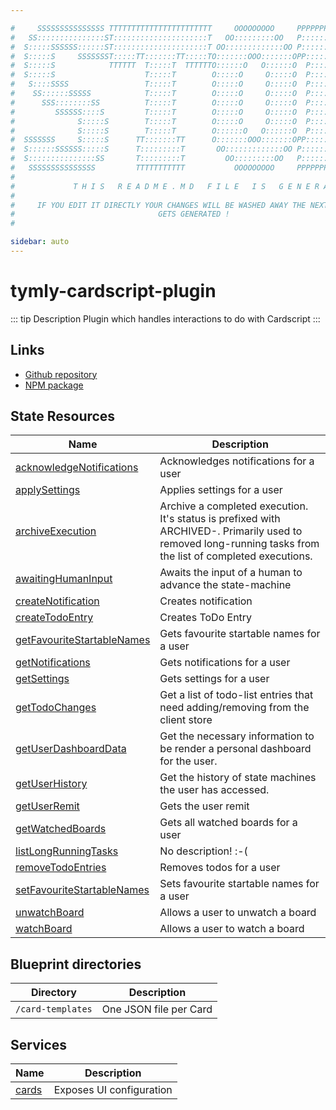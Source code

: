 ```yaml
---

#     SSSSSSSSSSSSSSS TTTTTTTTTTTTTTTTTTTTTTT     OOOOOOOOO     PPPPPPPPPPPPPPPPP    !!!  
#   SS:::::::::::::::ST:::::::::::::::::::::T   OO:::::::::OO   P::::::::::::::::P  !!:!! 
#  S:::::SSSSSS::::::ST:::::::::::::::::::::T OO:::::::::::::OO P::::::PPPPPP:::::P !:::! 
#  S:::::S     SSSSSSST:::::TT:::::::TT:::::TO:::::::OOO:::::::OPP:::::P     P:::::P!:::! 
#  S:::::S            TTTTTT  T:::::T  TTTTTTO::::::O   O::::::O  P::::P     P:::::P!:::! 
#  S:::::S                    T:::::T        O:::::O     O:::::O  P::::P     P:::::P!:::! 
#   S::::SSSS                 T:::::T        O:::::O     O:::::O  P::::PPPPPP:::::P !:::! 
#    SS::::::SSSSS            T:::::T        O:::::O     O:::::O  P:::::::::::::PP  !:::! 
#      SSS::::::::SS          T:::::T        O:::::O     O:::::O  P::::PPPPPPPPP    !:::! 
#         SSSSSS::::S         T:::::T        O:::::O     O:::::O  P::::P            !:::! 
#              S:::::S        T:::::T        O:::::O     O:::::O  P::::P            !!:!! 
#              S:::::S        T:::::T        O::::::O   O::::::O  P::::P             !!!   
#  SSSSSSS     S:::::S      TT:::::::TT      O:::::::OOO:::::::OPP::::::PP                 
#  S::::::SSSSSS:::::S      T:::::::::T       OO:::::::::::::OO P::::::::P           !!!  
#  S:::::::::::::::SS       T:::::::::T         OO:::::::::OO   P::::::::P          !!:!! 
#   SSSSSSSSSSSSSSS         TTTTTTTTTTT           OOOOOOOOO     PPPPPPPPPP           !!!  
#                                                                                          
#             T H I S   R E A D M E . M D   F I L E   I S   G E N E R A T E D !           
#                                                                                         
#     IF YOU EDIT IT DIRECTLY YOUR CHANGES WILL BE WASHED AWAY THE NEXT TIME THIS FILE  
#                                GETS GENERATED !
#                                                                                         

sidebar: auto
---
```



# tymly-cardscript-plugin

::: tip Description
Plugin which handles interactions to do with Cardscript
:::

## Links

* [Github repository](https://github.com/wmfs/tymly-cardscript-plugin#readme)
* [NPM package](https://www.npmjs.com/package/@wmfs/tymly-cardscript-plugin)


## State Resources
| Name | Description |
| ---- | ----------- |
| [acknowledgeNotifications](state-resources/acknowledge-notifications.html) | Acknowledges notifications for a user |
| [applySettings](state-resources/apply-settings.html) | Applies settings for a user |
| [archiveExecution](state-resources/archive-execution.html) | Archive a completed execution. It&#39;s status is prefixed with ARCHIVED-. Primarily used to removed long-running tasks from the list of completed executions. |
| [awaitingHumanInput](state-resources/awaiting-human-input.html) | Awaits the input of a human to advance the state-machine |
| [createNotification](state-resources/create-notification.html) | Creates notification |
| [createTodoEntry](state-resources/create-todo-entry.html) | Creates ToDo Entry |
| [getFavouriteStartableNames](state-resources/get-favourite-startable-names.html) | Gets favourite startable names for a user |
| [getNotifications](state-resources/get-notifications.html) | Gets notifications for a user |
| [getSettings](state-resources/get-settings.html) | Gets settings for a user |
| [getTodoChanges](state-resources/get-todo-changes.html) | Get a list of todo-list entries that need adding/removing from the client store |
| [getUserDashboardData](state-resources/get-user-dashboard-data.html) | Get the necessary information to be render a personal dashboard for the user. |
| [getUserHistory](state-resources/get-user-history.html) | Get the history of state machines the user has accessed. |
| [getUserRemit](state-resources/get-user-remit.html) | Gets the user remit |
| [getWatchedBoards](state-resources/get-watched-boards.html) | Gets all watched boards for a user |
| [listLongRunningTasks](state-resources/list-long-running-tasks.html) | No description! :-( |
| [removeTodoEntries](state-resources/remove-todo-entries.html) | Removes todos for a user |
| [setFavouriteStartableNames](state-resources/set-favourite-startable-names.html) | Sets favourite startable names for a user |
| [unwatchBoard](state-resources/unwatch-board.html) | Allows a user to unwatch a board |
| [watchBoard](state-resources/watch-board.html) | Allows a user to watch a board |





## Blueprint directories
| Directory | Description |
| --------- | ----------- |
| `/card-templates` | One JSON file per Card |




## Services
| Name | Description |
| ---- | ----------- |
| [cards](services/cards.html) | Exposes UI configuration |


